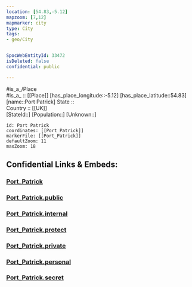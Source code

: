 ```yaml
---
location: [54.83,-5.12] 
mapzoom: [7,12] 
mapmarker: city 
type: City
tags:
- geo/City


SpocWebEntityId: 33472
isDeleted: false
confidential: public

---
```

#is_a_/Place  
#is_a_ :: [[Place]] 
[has_place_longitude::-5.12] 
[has_place_latitude::54.83] 
[name::Port Patrick] 
State ::  
Country :: [[UK]]  
[StateId::] 
[Population::] 
[Unknown::] 


```leaflet
id: Port Patrick
coordinates: [[Port_Patrick]] 
markerFile: [[Port_Patrick]] 
defaultZoom: 11 
maxZoom: 18
```


## Confidential Links & Embeds: 

### [Port_Patrick](/_Standards/Earth/Continent/Europe/Europe~North/UK/Scotland/counties~Scotland/Dumfries_and_Galloway/cities~Dumfries_and_Galloway/Port_Patrick.md) 

### [Port_Patrick.public](/_public/Earth/Continent/Europe/Europe~North/UK/Scotland/counties~Scotland/Dumfries_and_Galloway/cities~Dumfries_and_Galloway/Port_Patrick.public.md) 

### [Port_Patrick.internal](/_internal/Earth/Continent/Europe/Europe~North/UK/Scotland/counties~Scotland/Dumfries_and_Galloway/cities~Dumfries_and_Galloway/Port_Patrick.internal.md) 

### [Port_Patrick.protect](/_protect/Earth/Continent/Europe/Europe~North/UK/Scotland/counties~Scotland/Dumfries_and_Galloway/cities~Dumfries_and_Galloway/Port_Patrick.protect.md) 

### [Port_Patrick.private](/_private/Earth/Continent/Europe/Europe~North/UK/Scotland/counties~Scotland/Dumfries_and_Galloway/cities~Dumfries_and_Galloway/Port_Patrick.private.md) 

### [Port_Patrick.personal](/_personal/Earth/Continent/Europe/Europe~North/UK/Scotland/counties~Scotland/Dumfries_and_Galloway/cities~Dumfries_and_Galloway/Port_Patrick.personal.md) 

### [Port_Patrick.secret](/_secret/Earth/Continent/Europe/Europe~North/UK/Scotland/counties~Scotland/Dumfries_and_Galloway/cities~Dumfries_and_Galloway/Port_Patrick.secret.md)

